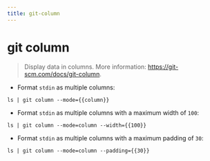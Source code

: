 ```yaml
---
title: git-column
---
```

# git column

> Display data in columns.
> More information: <https://git-scm.com/docs/git-column>.

- Format `stdin` as multiple columns:

`ls | git column --mode={{column}}`

- Format `stdin` as multiple columns with a maximum width of `100`:

`ls | git column --mode=column --width={{100}}`

- Format `stdin` as multiple columns with a maximum padding of `30`:

`ls | git column --mode=column --padding={{30}}`
